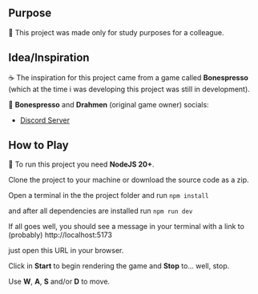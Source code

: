 ## Purpose
🧐 This project was made only for study purposes for a colleague.

## Idea/Inspiration
☕ The inspiration for this project came from a game called **Bonespresso** (which at the time i was developing this project
was still in development).

🎈 **Bonespresso** and **Drahmen** (original game owner) socials:
- [Discord Server](https://discord.gg/ADRjBdtCRb)


## How to Play
🚀 To run this project you need **NodeJS 20+**.

Clone the project to your machine or download the source code as a zip.

Open a terminal in the the project folder and run `npm install`

and after all dependencies are installed run `npm run dev`

If all goes well, you should see a message in your terminal with a link to (probably) http://localhost:5173

just open this URL in your browser.

Click in **Start** to begin rendering the game and **Stop** to... well, stop.

Use **W**, **A**, **S** and/or **D** to move.